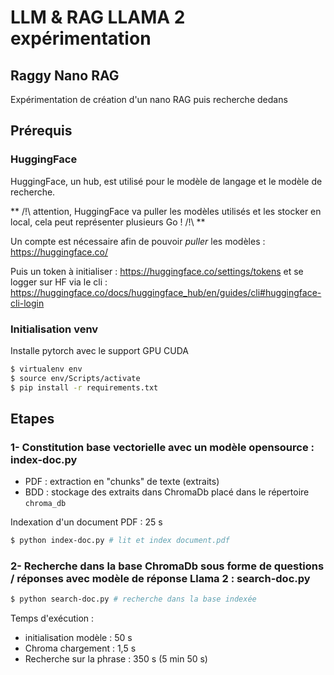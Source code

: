 # LLM & RAG LLAMA 2 expérimentation

## Raggy Nano RAG

Expérimentation de création d'un nano RAG puis recherche dedans

## Prérequis

### HuggingFace

HuggingFace, un hub, est utilisé pour le modèle de langage et le modèle de recherche.

** /!\ attention, HuggingFace va puller les modèles utilisés et les stocker en local, cela peut représenter plusieurs Go ! /!\ **

Un compte est nécessaire afin de pouvoir _puller_ les modèles : https://huggingface.co/ 

Puis un token à initialiser : https://huggingface.co/settings/tokens et se logger sur HF via le cli : https://huggingface.co/docs/huggingface_hub/en/guides/cli#huggingface-cli-login

### Initialisation venv

Installe pytorch avec le support GPU CUDA

```bash
$ virtualenv env
$ source env/Scripts/activate
$ pip install -r requirements.txt
```

## Etapes

### 1- Constitution base vectorielle avec un modèle opensource : index-doc.py

- PDF : extraction en "chunks" de texte (extraits)
- BDD : stockage des extraits dans ChromaDb placé dans le répertoire `chroma_db`

Indexation d'un document PDF : 25 s

```bash
$ python index-doc.py # lit et index document.pdf
```

### 2- Recherche dans la base ChromaDb sous forme de questions / réponses avec modèle de réponse Llama 2 : search-doc.py

```bash
$ python search-doc.py # recherche dans la base indexée
```

Temps d'exécution :

- initialisation modèle : 50 s
- Chroma chargement : 1,5 s
- Recherche sur la phrase : 350 s (5 min 50 s)